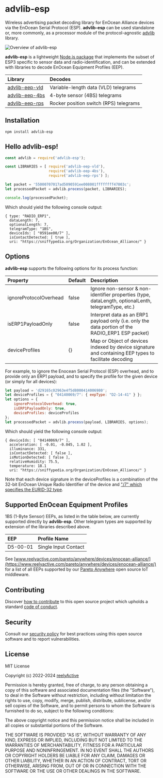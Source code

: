 advlib-esp
==========

Wireless advertising packet decoding library for EnOcean Alliance devices via the EnOcean Serial Protocol (ESP).  __advlib-esp__ can be used standalone or, more commonly, as a processor module of the protocol-agnostic [advlib](https://github.com/reelyactive/advlib) library.

![Overview of advlib-esp](https://reelyactive.github.io/advlib-esp/images/overview.png)

__advlib-esp__ is a lightweight [Node.js package](https://www.npmjs.com/package/advlib-esp) that implements the subset of ESP3 specific to sensor data and radio-identification, and can be extended with libraries to decode EnOcean Equipment Profiles (EEP).

| Library | Decodes |
|:--------|:--------|
| [advlib-eep-vld](https://github.com/reelyactive/advlib-eep-vld) | Variable-length data (VLD) telegrams |
| [advlib-eep-4bs](https://github.com/reelyactive/advlib-eep-4bs) | 4-byte sensor (4BS) telegrams |
| [advlib-eep-rps](https://github.com/reelyactive/advlib-eep-rps) | Rocker position switch (RPS) telegrams |


Installation
------------

    npm install advlib-esp


Hello advlib-esp!
-----------------

```javascript
const advlib = require('advlib-esp');

const LIBRARIES = [ require('advlib-eep-vld'),
                    require('advlib-eep-4bs'),
                    require('advlib-eep-rps') ];

let packet = '55000707017ad5090591ee008001ffffffff47003c';
let processedPacket = advlib.process(packet, LIBRARIES);

console.log(processedPacket);
```

Which should yield the following console output:

    { type: "RADIO_ERP1",
      dataLength: 7,
      optionalLength: 7,
      telegramType: "1BS",
      deviceIds: [ "0591ee00/7" ],
      isContactDetected: [ true ],
      uri: "https://sniffypedia.org/Organization/EnOcean_Alliance/" }


Options
-------

__advlib-esp__ supports the following options for its process function:

| Property               | Default | Description                         | 
|:-----------------------|:--------|:------------------------------------|
| ignoreProtocolOverhead | false   | Ignore non-sensor & non-identifier properties (type, dataLength, optionalLenth, telegramType, etc.) |
| isERP1PayloadOnly      | false   | Interpret data as an ERP1 payload only (i.e. only the data portion of the RADIO_ERP1 ESP packet) |
| deviceProfiles         | {}      | Map or Object of devices indexed by device signature and containing EEP types to facilitate decoding |

For example, to ignore the Enocean Serial Protocol (ESP) overhead, and to provide only an ERP1 payload, and to specify the profile for the given device (or simply for all devices):

```javascript
let payload = 'd29165c02963e4f5d8000414006980';
let deviceProfiles = { "04140069/7": { eepType: "D2-14-41" } };
let options = {
    ignoreProtocolOverhead: true,
    isERP1PayloadOnly: true,
    deviceProfiles: deviceProfiles
};
let processedPacket = advlib.process(payload, LIBRARIES, options);
```

Which should yield the following console output:

    { deviceIds: [ "04140069/7" ],
      acceleration: [ -0.01, -0.045, 1.02 ],
      illuminance: 331,
      isContactDetected: [ false ],
      isMotionDetected: [ false ],
      relativeHumidity: 75.5,
      temperature: 18.1
      uri: "https://sniffypedia.org/Organization/EnOcean_Alliance/" }

Note that each device signature in the deviceProfiles is a combination of the 32-bit EnOcean Unique Radio Identifier of the device and ["/7" which specifies the EURID-32 type](https://github.com/reelyactive/raddec#identifier-types).


Supported EnOcean Equipment Profiles
------------------------------------

1BS (1-Byte Sensor) EEPs, as listed in the table below, are currently supported directly by __advlib-esp__.  Other telegram types are supported by extension of the libraries described above. 

| EEP      | Profile Name         |
|:---------|:---------------------|
| D5-00-01 | Single Input Contact |

See [www.reelyactive.com/pareto/anywhere/devices/enocean-alliance/](https://www.reelyactive.com/pareto/anywhere/devices/enocean-alliance/) for a list of all EEPs supported by our [Pareto Anywhere](https://www.reelyactive.com/pareto/anywhere/) open source IoT middleware.


Contributing
------------

Discover [how to contribute](CONTRIBUTING.md) to this open source project which upholds a standard [code of conduct](CODE_OF_CONDUCT.md).


Security
--------

Consult our [security policy](SECURITY.md) for best practices using this open source software and to report vulnerabilities.


License
-------

MIT License

Copyright (c) 2022-2024 [reelyActive](https://www.reelyactive.com)

Permission is hereby granted, free of charge, to any person obtaining a copy of this software and associated documentation files (the "Software"), to deal in the Software without restriction, including without limitation the rights to use, copy, modify, merge, publish, distribute, sublicense, and/or sell copies of the Software, and to permit persons to whom the Software is furnished to do so, subject to the following conditions:

The above copyright notice and this permission notice shall be included in all copies or substantial portions of the Software.

THE SOFTWARE IS PROVIDED "AS IS", WITHOUT WARRANTY OF ANY KIND, EXPRESS OR 
IMPLIED, INCLUDING BUT NOT LIMITED TO THE WARRANTIES OF MERCHANTABILITY, 
FITNESS FOR A PARTICULAR PURPOSE AND NONINFRINGEMENT. IN NO EVENT SHALL THE 
AUTHORS OR COPYRIGHT HOLDERS BE LIABLE FOR ANY CLAIM, DAMAGES OR OTHER 
LIABILITY, WHETHER IN AN ACTION OF CONTRACT, TORT OR OTHERWISE, ARISING FROM, 
OUT OF OR IN CONNECTION WITH THE SOFTWARE OR THE USE OR OTHER DEALINGS IN 
THE SOFTWARE.
